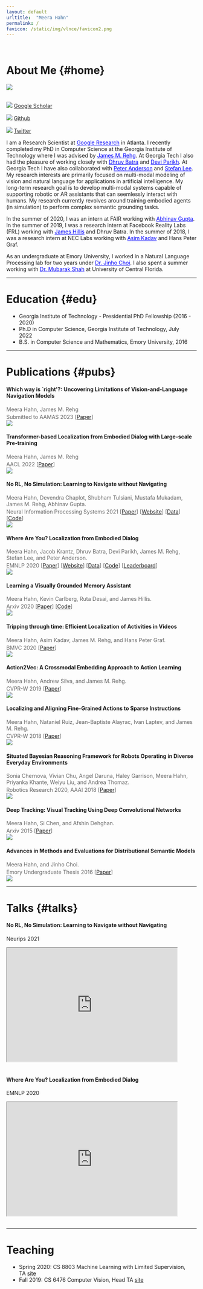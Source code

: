 ```yaml
---
layout: default
urltitle:  "Meera Hahn"
permalink: /
favicon: /static/img/vlnce/favicon2.png
---
```


<br>

# About Me {#home}

<div class="row">
    <div class="column1">
        <img class="circular_image"  src="static/img/people/meera.jpg"/>
        <br>
        <br>
        <p><img src="https://img.icons8.com/material-outlined/24/000000/google-scholar.png"/>   <a href="https://scholar.google.com/citations?user=XNXylX0AAAAJ&hl=en">Google Scholar</a></p>
        <p><img src="https://img.icons8.com/material-outlined/24/000000/github.png"/>   <a href="https://github.com/meera1hahn">Github</a></p>
        <p><img src="https://img.icons8.com/ios-glyphs/30/000000/twitter--v1.png"/> <a href="https://twitter.com/MeeraHahn?ref_src=twsrc%5Etfw">Twitter</a></p>
    </div>
    <div class="column2">
    <p>I am a Research Scientist at <a href="https://research.google/" style="color: blue">Google Research</a> in Atlanta. I recently completed my PhD in Computer Science at the Georgia Institute of Technology where I was advised by <a href="https://rehg.org/" style="color: blue">James M. Rehg</a>. At Georgia Tech I also had the pleasure of working closely with 
    <a href="https://www.cc.gatech.edu/~dbatra/" style="color: blue">Dhruv Batra</a> and <a href="https://www.cc.gatech.edu/~parikh/" style="color: blue">Devi Parikh</a>. At Georgia Tech I have also collaborated with <a href="https://panderson.me/" style="color: blue">Peter Anderson</a> and <a href="https://web.engr.oregonstate.edu/~leestef/" style="color: blue">Stefan Lee</a>. My research interests are primarily focused on multi-modal modeling of vision and natural language for applications in artificial intelligence. My long-term research goal is to develop multi-modal systems capable of supporting robotic or AR assistants that can seemlessly interact with humans. My research currently revolves around training embodied agents (in simulation) to perform complex semantic grounding tasks.
    </p>
    <p>In the summer of 2020, I was an intern at FAIR working with <a href="http://www.cs.cmu.edu/~abhinavg/" style="color: blue">Abhinav Gupta</a>. In the summer of 2019, I was a research intern at Facebook Reality Labs (FRL) working with <a href="https://scholar.google.com/citations?user=8jWt18AAAAAJ&hl=en" style="color: blue">James Hillis</a> and Dhruv Batra. In the summer of 2018, I was a research intern at NEC Labs working with <a href="https://www.nec-labs.com/asim-kadav" style="color: blue">Asim Kadav</a> and Hans Peter Graf. </p>
    <p>As an undergraduate at Emory University, I worked in a Natural Language Processing lab for two years under <a href="http://www.mathcs.emory.edu/~choi/home.html" style="color: blue">Dr. Jinho Choi</a>. I also spent a summer working with <a href="https://www.crcv.ucf.edu/person/mubarak-shah/" style="color: blue">Dr. Mubarak Shah</a> at University of Central Florida.
    </p>
    </div>
</div>
<hr>

# Education {#edu}

<div class="row">
  <div class="col-xs-12">
      <ul style="margin:10px 10px 10px;"  class="col-xs-12">
        <li>Georgia Institute of Technology - Presidential PhD Fellowship (2016 - 2020)</li>
        <li>Ph.D in Computer Science, Georgia Institute of Technology, July 2022</li>
        <li>B.S. in Computer Science and Mathematics, Emory University, 2016</li>
    </ul>
  </div>
</div>
<hr>

# Publications {#pubs}

<div class="row">
    <div class="col-xs-12">
        <h4>Which way is `right'?: Uncovering Limitations of Vision-and-Language Navigation Models</h4>
    </div>
    <div class="col-xs-12" style="margin-top: 3px; color: #666;">
        Meera Hahn, James M. Rehg<br>    </div>
    <div class="col-xs-12" style="margin-top: 3px; color: #666;">
      Submitted to AAMAS 2023
      [<a href="{{site.baseurl}}/static/img/files/AACL_Uncovering_Limitations.pdf">Paper</a>]
    </div>
</div>
<div class="row">
    <div class="col-xs-12">
          <img class="teaser" src="{{site.baseurl}}/static/img/files/uncovering.jpg">
    </div>
</div>

<div class="row">
    <div class="col-xs-12">
        <h4>Transformer-based Localization from Embodied Dialog with Large-scale Pre-training</h4>
    </div>
    <div class="col-xs-12" style="margin-top: 3px; color: #666;">
        Meera Hahn, James M. Rehg<br>    </div>
    <div class="col-xs-12" style="margin-top: 3px; color: #666;">
      AACL 2022
      [<a href="https://arxiv.org/abs/2210.04864">Paper</a>]
    </div>


    
</div>
<div class="row">
    <div class="col-xs-12">
          <img class="teaser" src="{{site.baseurl}}/static/img/files/ledbert.jpg">
    </div>
</div>


<div class="row">
    <div class="col-xs-12">
        <h4>No RL, No Simulation: Learning to Navigate without Navigating</h4>
    </div>
    <div class="col-xs-12" style="margin-top: 3px; color: #666;">
        Meera Hahn, Devendra Chaplot, Shubham Tulsiani, Mustafa Mukadam, James M. Rehg, Abhinav Gupta.<br>    </div>
    <div class="col-xs-12" style="margin-top: 3px; color: #666;">
      Neural Information Processing Systems 2021
      [<a href="https://arxiv.org/abs/2110.09470">Paper</a>]
      [<a href="https://meerahahn.github.io/nrns/">Website</a>]
      [<a href="https://meerahahn.github.io/nrns/data">Data</a>]
      [<a href="https://github.com/meera1hahn/NRNS">Code</a>]
    </div>
</div>
<div class="row">
    <div class="col-xs-12">
          <img class="teaser" src="{{site.baseurl}}/static/img/files/nrns.jpg">
    </div>
</div>

<div class="row">
    <div class="col-xs-12">
        <h4>Where Are You? Localization from Embodied Dialog</h4>
    </div>
    <div class="col-xs-12" style="margin-top: 3px; color: #666;">
        Meera Hahn, Jacob Krantz, Dhruv Batra, Devi Parikh, James M. Rehg, Stefan Lee, and Peter Anderson.<br>    </div>
    <div class="col-xs-12" style="margin-top: 3px; color: #666;">
      EMNLP 2020
      [<a href='https://www.aclweb.org/anthology/2020.emnlp-main.59.pdf'>Paper</a>]
      [<a href="https://meerahahn.github.io/way">Website</a>]
      [<a href="https://meerahahn.github.io/way/data">Data</a>]
      [<a href="https://github.com/meera1hahn/Graph_LED">Code</a>]
      [<a href="https://eval.ai/web/challenges/challenge-page/1206">Leaderboard</a>]
    </div>
</div>
<div class="row">
    <div class="col-xs-12">
          <img class="teaser" src="{{site.baseurl}}/static/img/files/way.jpg">
    </div>
</div>

<div class="row">
    <div class="col-xs-12">
        <h4>Learning a Visually Grounded Memory Assistant</h4>
    </div>
    <div class="col-xs-12" style="margin-top: 3px; color: #666;">
        Meera Hahn, Kevin Carlberg, Ruta Desai, and James Hillis.<br>
    </div>
    <div class="col-xs-12" style="margin-top: 3px; color: #666;">
      Arxiv 2020
      [<a href="https://arxiv.org/abs/2210.03787">Paper</a>]
      [<a href="https://github.com/meera1hahn/Visual-Assistant">Code</a>]
    </div>
</div>
<div class="row">
    <div class="col-xs-12">
          <img class="teaser" src="{{site.baseurl}}/static/img/files/assistant.jpg">
    </div>
</div>

<div class="row">
    <div class="col-xs-12">
        <h4>Tripping through time: Efficient Localization of Activities in Videos</h4>
    </div>
    <div class="col-xs-12" style="margin-top: 3px; color: #666;">
        Meera Hahn, Asim Kadav, James M. Rehg, and Hans Peter Graf.<br>
    </div>
    <div class="col-xs-12" style="margin-top: 3px; color: #666;">
      BMVC 2020
      [<a href="https://www.bmvc2020-conference.com/assets/papers/0549.pdf">Paper</a>]
    </div>
</div>
<div class="row">
    <div class="col-xs-12">
          <img class="teaser" src="{{site.baseurl}}/static/img/files/tall.jpg">
    </div>
</div>


<div class="row">
    <div class="col-xs-12">
        <h4>Action2Vec: A Crossmodal Embedding Approach to Action Learning</h4>
    </div>
    <div class="col-xs-12" style="margin-top: 3px; color: #666;">
        Meera Hahn, Andrew Silva, and James M. Rehg.<br>
    </div>
    <div class="col-xs-12" style="margin-top: 3px; color: #666;">
      CVPR-W 2019
      [<a href="https://arxiv.org/abs/1901.00484">Paper</a>]
    </div>
</div>
<div class="row">
    <div class="col-xs-12">
          <img class="teaser" src="{{site.baseurl}}/static/img/files/action2vec.jpg">
    </div>
</div>

<div class="row">
    <div class="col-xs-12">
        <h4>Localizing and Aligning Fine-Grained Actions to Sparse Instructions</h4>
    </div>
    <div class="col-xs-12" style="margin-top: 3px; color: #666;">
        Meera Hahn, Nataniel Ruiz, Jean-Baptiste Alayrac, Ivan Laptev, and James M. Rehg.<br>
    </div>
    <div class="col-xs-12" style="margin-top: 3px; color: #666;">
      CVPR-W 2018
      [<a href="https://arxiv.org/pdf/1809.08381.pdf">Paper</a>]
    </div>
</div>
<div class="row">
    <div class="col-xs-12">
          <img class="teaser" src="{{site.baseurl}}/static/img/files/align.jpg">
    </div>
</div>

<div class="row">
    <div class="col-xs-12">
        <h4>Situated Bayesian Reasoning Framework for Robots Operating in Diverse Everyday Environments</h4>
    </div>
    <div class="col-xs-12" style="margin-top: 3px; color: #666;">
        Sonia Chernova, Vivian Chu, Angel Daruna, Haley Garrison, Meera Hahn, Priyanka Khante, Weiyu Liu, and Andrea Thomaz.<br>
    </div>
    <div class="col-xs-12" style="margin-top: 3px; color: #666;">
      Robotics Research 2020, AAAI 2018
      [<a href="https://link.springer.com/chapter/10.1007/978-3-030-28619-4_29">Paper</a>]
    </div>
</div>
<div class="row">
    <div class="col-xs-12">
          <img class="teaser" src="{{site.baseurl}}/static/img/files/situated.jpg">
    </div>
</div>

<div class="row">
    <div class="col-xs-12">
        <h4>Deep Tracking: Visual Tracking Using Deep Convolutional Networks</h4>
    </div>
    <div class="col-xs-12" style="margin-top: 3px; color: #666;">
        Meera Hahn, Si Chen, and Afshin Dehghan.<br>
    </div>
    <div class="col-xs-12" style="margin-top: 3px; color: #666;">
      Arxiv 2015
      [<a href="https://arxiv.org/abs/1512.03993">Paper</a>]
    </div>
</div>
<div class="row">
    <div class="col-xs-12">
          <img class="teaser" src="{{site.baseurl}}/static/img/files/tracking.jpg">
    </div>
</div>

<div class="row">
    <div class="col-xs-12">
        <h4>Advances in Methods and Evaluations for Distributional Semantic Models</h4>
    </div>
    <div class="col-xs-12" style="margin-top: 3px; color: #666;">
        Meera Hahn, and Jinho Choi.<br>
    </div>
    <div class="col-xs-12" style="margin-top: 3px; color: #666;">
      Emory Undergraduate Thesis 2016
      [<a href="http://pid.emory.edu/ark:/25593/rj67f">Paper</a>]
    </div>
</div>
<div class="row">
    <div class="col-xs-12">
          <img class="teaser" src="{{site.baseurl}}/static/img/files/thesis.jpg">
    </div>
</div>
<hr>

# Talks {#talks}

<div class="row">
  <div class="col-xs-12">
    <h4>No RL, No Simulation: Learning to Navigate without Navigating</h4>
    <p>Neurips 2021</p>
      <iframe width="450" height="300" margin-bottom="20px" src="https://www.youtube.com/embed/6YxmkjtJomA"></iframe>
  </div>
  <div class="col-xs-12">
    <br>
    <h4>Where Are You? Localization from Embodied Dialog</h4>
    <p>EMNLP 2020</p>
    <iframe width="450" height="300"  src="https://www.youtube.com/embed/RtIq_YXpiXY"></iframe>
  </div>
</div>
<br>
<hr>

# Teaching 

<div class="row">
<div class="col-xs-12">
    <ul style="margin:10px 10px 10px;"  class="col-xs-12">
      <li>Spring 2020: CS 8803 Machine Learning with Limited Supervision, TA <a href="https://sites.google.com/view/fall2019-cs8803-ls">site</a></li>
      <li>Fall 2019: CS 6476 Computer Vision, Head TA <a href="https://sites.google.com/view/cs4476-6476-sp2020">site</a></li>
   </ul>
</div>
</div>

